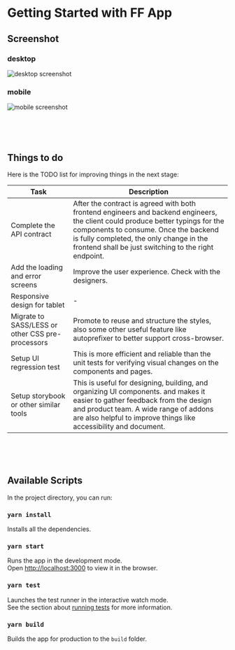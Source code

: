 # Getting Started with FF App

## Screenshot

### desktop
![desktop screenshot](https://i.ibb.co/cDs0NV1/Screen-Shot-2021-01-27-at-7-25-28-AM.png)

### mobile
![mobile screenshot](https://i.ibb.co/Cs979Kk/Screen-Shot-2021-01-27-at-7-29-16-AM.png)

<br/>
<br/>
<br/>

## Things to do
Here is the TODO list for improving things in the next stage:

| Task | Description |
| --- | --- |
| Complete the API contract | After the contract is agreed with both frontend engineers and backend engineers, the client could produce better typings for the components to consume. Once the backend is fully completed, the only change in the frontend shall be just switching to the right endpoint. |
| Add the loading and error screens | Improve the user experience. Check with the designers. |
| Responsive design for tablet | - |
| Migrate to SASS/LESS or other CSS pre-processors |Promote to reuse and structure the styles, also some other useful feature like autoprefixer to better support cross-browser. |
| Setup UI regression test | This is more efficient and reliable than the unit tests for verifying visual changes on the components and pages.|
| Setup storybook or other similar tools | This is useful for designing, building, and organizing UI components. and makes it easier to gather feedback from the design and product team. A wide range of addons are also helpful to improve things like accessibility and document.|

<br/>
<br/>
<br/>

## Available Scripts    

In the project directory, you can run:

### `yarn install`

Installs all the dependencies.

### `yarn start`

Runs the app in the development mode.\
Open [http://localhost:3000](http://localhost:3000) to view it in the browser.

### `yarn test`

Launches the test runner in the interactive watch mode.\
See the section about [running tests](https://facebook.github.io/create-react-app/docs/running-tests) for more information.

### `yarn build`

Builds the app for production to the `build` folder.
